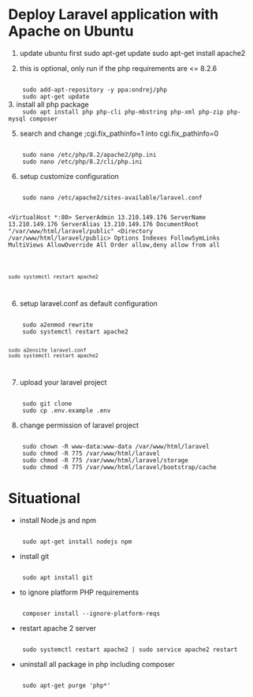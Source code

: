 # Deploy Laravel application with Apache on Ubuntu

1. update ubuntu first
    sudo apt-get update
    sudo apt-get install apache2

2. this is optional, only run if the php requirements are <= 8.2.6
<code>
    sudo add-apt-repository -y ppa:ondrej/php 
    sudo apt-get update
</code>
3. install all php package
<code>
    sudo apt install php php-cli php-mbstring php-xml php-zip php-mysql composer
</code>

5. search and change ;cgi.fix_pathinfo=1 into cgi.fix_pathinfo=0
<code>
    sudo nano /etc/php/8.2/apache2/php.ini
    sudo nano /etc/php/8.2/cli/php.ini
</code>

6. setup customize configuration
<code>
    sudo nano /etc/apache2/sites-available/laravel.conf

   <VirtualHost *:80>
        ServerAdmin 13.210.149.176
        ServerName 13.210.149.176
        ServerAlias 13.210.149.176
        DocumentRoot "/var/www/html/laravel/public"
        <Directory /var/www/html/laravel/public>
            Options Indexes FollowSymLinks MultiViews
            AllowOverride All
            Order allow,deny
            allow from all
        </Directory>
    </VirtualHost>

    sudo systemctl restart apache2
</code>

6. setup laravel.conf as default configuration
<code>
    sudo a2enmod rewrite
    sudo systemctl restart apache2
    
    sudo a2ensite laravel.conf
    sudo systemctl restart apache2
</code>

7. upload your laravel project
<code>
    sudo git clone
    sudo cp .env.example .env
</code>

8. change permission of laravel project
<code>
    sudo chown -R www-data:www-data /var/www/html/laravel
    sudo chmod -R 775 /var/www/html/laravel
    sudo chmod -R 775 /var/www/html/laravel/storage
    sudo chmod -R 775 /var/www/html/laravel/bootstrap/cache
</code>

# Situational

- install Node.js and npm
<code>
    sudo apt-get install nodejs npm
</code>

- install git
<code>
    sudo apt install git
</code>

- to ignore platform PHP requirements
<code>
    composer install --ignore-platform-reqs
</code>

- restart apache 2 server
<code>
    sudo systemctl restart apache2 | sudo service apache2 restart
</code>

- uninstall all package in php including composer
<code>
    sudo apt-get purge 'php*'
</code>




